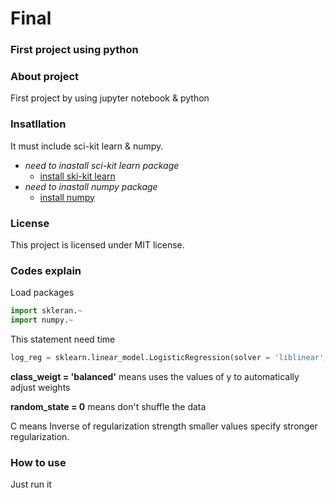 # Final

### First project using python
### About project
First project by using jupyter notebook & python
### Insatllation
It must include sci-kit learn & numpy.
* *need to inastall sci-kit learn package*
  * [install ski-kit learn](https://scikit-learn.org/stable/install.html)
* *need to inastall numpy package*
  * [install numpy](https://numpy.org/install/)
### License
This project is licensed under MIT license.
### Codes explain
Load packages
``` Python
import skleran.~
import numpy.~
```
This statement need time
``` Python
log_reg = sklearn.linear_model.LogisticRegression(solver = 'liblinear',random_state= 0, class_weight = 'balanced', C = 5)
```
**class_weigt = 'balanced'** means uses the values of y to automatically adjust weights

**random_state = 0** means don't shuffle the data

C means Inverse of regularization strength smaller values specify stronger regularization.

### How to use
Just run it
